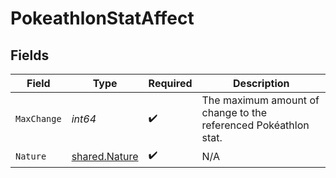 # PokeathlonStatAffect


## Fields

| Field                                                           | Type                                                            | Required                                                        | Description                                                     |
| --------------------------------------------------------------- | --------------------------------------------------------------- | --------------------------------------------------------------- | --------------------------------------------------------------- |
| `MaxChange`                                                     | *int64*                                                         | :heavy_check_mark:                                              | The maximum amount of change to the referenced Pokéathlon stat. |
| `Nature`                                                        | [shared.Nature](../../models/shared/nature.md)                  | :heavy_check_mark:                                              | N/A                                                             |